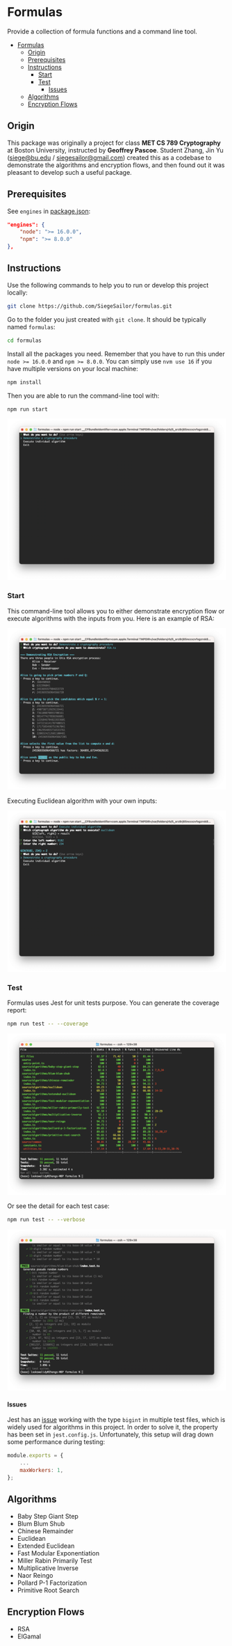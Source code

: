 # Formulas

Provide a collection of formula functions and a command line tool.

- [Formulas](#formulas)
  - [Origin](#origin)
  - [Prerequisites](#prerequisites)
  - [Instructions](#instructions)
    - [Start](#start)
    - [Test](#test)
      - [Issues](#issues)
  - [Algorithms](#algorithms)
  - [Encryption Flows](#encryption-flows)

## Origin

This package was originally a project for class **MET CS 789 Cryptography** at Boston University, instructed by **Geoffrey Pascoe**. Student Zhang, Jin Yu (siege@bu.edu / siegesailor@gmail.com) created this as a codebase to demonstrate the algorithms and encryption flows, and then found out it was pleasant to develop such a useful package.

## Prerequisites

See `engines` in [package.json](./package.json):

```json
"engines": {
    "node": ">= 16.0.0",
    "npm": ">= 8.0.0"
},
```

## Instructions

Use the following commands to help you to run or develop this project locally:

```bash
git clone https://github.com/SiegeSailor/formulas.git
```

Go to the folder you just created with `git clone`. It should be typically named `formulas`:

```bash
cd formulas
```

Install all the packages you need. Remember that you have to run this under `node >= 16.0.0` and `npm >= 8.0.0`. You can simply use `nvm use 16` if you have multiple versions on your local machine:

```bash
npm install
```

Then you are able to run the command-line tool with:

```bash
npm run start
```

![Command Start](./images/command-start.png)

### Start

This command-line tool allows you to either demonstrate encryption flow or execute algorithms with the inputs from you. Here is an example of RSA:

![Demonstrate RSA](./images/demonstrate-rsa.png)

Executing Euclidean algorithm with your own inputs:

![Execute Euclidean](./images/execute-euclidean.png)

### Test

Formulas uses Jest for unit tests purpose. You can generate the coverage report:

```bash
npm run test -- --coverage
```

![Test Coverage](./images/test-coverage.png)

Or see the detail for each test case:

```bash
npm run test -- --verbose
```

![Test Verbose](./images/test-verbose.png)

#### Issues

Jest has an [issue](https://github.com/facebook/jest/issues/11617) working with the type `bigint` in multiple test files, which is widely used for algorithms in this project. In order to solve it, the property has been set in `jest.config.js`. Unfortunately, this setup will drag down some performance during testing:

```javascript
module.exports = {
    ...
    maxWorkers: 1,
};
```

## Algorithms

- Baby Step Giant Step
- Blum Blum Shub
- Chinese Remainder
- Euclidean
- Extended Euclidean
- Fast Modular Exponentiation
- Miller Rabin Primarily Test
- Multiplicative Inverse
- Naor Reingo
- Pollard P-1 Factorization
- Primitive Root Search

## Encryption Flows

- RSA
- ElGamal
